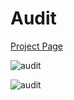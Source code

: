 # Audit

<a href="[https://medium.com/@yasartopuk/ef-core-interceptors-interceptor-ile-veritaban%C4%B1-i%C5%9Flemlerini-yakala-92171f187100](https://medium.com/@yasartopuk/ef-core-audit-kay%C4%B1tlar%C4%B1n%C4%B1z-%C3%BCzerindeki-de%C4%9Fi%C5%9Fiklikleri-i%CC%87zleyin-14af13e6eeb5)https://medium.com/@yasartopuk/ef-core-audit-kay%C4%B1tlar%C4%B1n%C4%B1z-%C3%BCzerindeki-de%C4%9Fi%C5%9Fiklikleri-i%CC%87zleyin-14af13e6eeb5" target="_blank" > Project Page </a>

![audit](https://github.com/yasartopuk/Asaf.EFCoreAudit/assets/7448784/8a4ed16f-4ff5-4ee2-a218-e3517245fdb5)


![audit](https://github.com/yasartopuk/Asaf.EFCoreAudit/assets/7448784/7326a0d0-2a45-4965-b6b0-f7c102f35250)
